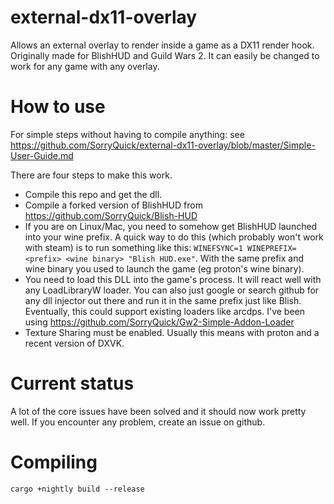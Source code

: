 # external-dx11-overlay
Allows an external overlay to render inside a game as a DX11 render hook. Originally made for BlishHUD and Guild Wars 2.
It can easily be changed to work for any game with any overlay.

# How to use
For simple steps without having to compile anything: see https://github.com/SorryQuick/external-dx11-overlay/blob/master/Simple-User-Guide.md

There are four steps to make this work.

- Compile this repo and get the dll.
- Compile a forked version of BlishHUD from https://github.com/SorryQuick/Blish-HUD
- If you are on Linux/Mac, you need to somehow get BlishHUD launched into your wine prefix. A quick way to do this (which probably won't work with steam) is to run something like this:
  ```WINEFSYNC=1 WINEPREFIX=<prefix> <wine binary> "Blish HUD.exe"```. With the same prefix and wine binary you used to launch the game (eg proton's wine binary).
- You need to load this DLL into the game's process. It will react well with any LoadLibraryW loader. You can also just google or search github for any dll injector out there and run it in the same prefix just like Blish. Eventually, this could support existing loaders like arcdps. I've been using https://github.com/SorryQuick/Gw2-Simple-Addon-Loader
- Texture Sharing must be enabled. Usually this means with proton and a recent version of DXVK.


# Current status
A lot of the core issues have been solved and it should now work pretty well. 
If you encounter any problem, create an issue on github.

# Compiling
```cargo +nightly build --release```
